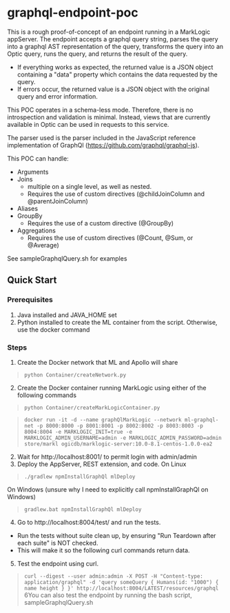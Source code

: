 # graphql-endpoint-poc

This is a rough proof-of-concept of an endpoint running in a MarkLogic appServer.
The endpoint accepts a graphql query string, parses the query into a graphql AST representation of the query, 
transforms the query into an Optic query, runs the query, and returns the result of the query.
- If everything works as expected, the returned value is a JSON object containing a "data" property which contains the data requested by the query.
- If errors occur, the returned value is a JSON object with the original query and error information.

This POC operates in a schema-less mode. Therefore, there is no introspection and validation is minimal.
Instead, views that are currently available in Optic can be used in requests to this service.

The parser used is the parser included in the JavaScript reference implementation of GraphQl (https://github.com/graphql/graphql-js). 

This POC can handle:
- Arguments
- Joins 
  - multiple on a single level, as well as nested.
  - Requires the use of custom directives (@childJoinColumn and @parentJoinColumn)
- Aliases
- GroupBy
  - Requires the use of a custom directive (@GroupBy)
- Aggregations
  - Requires the use of custom directives (@Count, @Sum, or @Average)

See sampleGraphqlQuery.sh for examples

## Quick Start
### Prerequisites
1. Java installed and JAVA_HOME set
2. Python installed to create the ML container from the script. Otherwise, use the docker command
### Steps
1. Create the Docker network that ML and Apollo will share
>`python Container/createNetwork.py`
2. Create the Docker container running MarkLogic using either of the following commands
>`python Container/createMarkLogicContainer.py`

>`docker run -it -d --name graphQlMarkLogic --network ml-graphql-net -p 8000:8000 -p 8001:8001 -p 8002:8002 -p 8003:8003 -p 8004:8004 -e MARKLOGIC_INIT=true -e MARKLOGIC_ADMIN_USERNAME=admin -e MARKLOGIC_ADMIN_PASSWORD=admin store/markl
ogicdb/marklogic-server:10.0-8.1-centos-1.0.0-ea2`

2. Wait for http://localhost:8001/ to permit login with admin/admin
3. Deploy the AppServer, REST extension, and code.
On Linux
>`./gradlew npmInstallGraphQl mlDeploy`

On Windows (unsure why I need to explicitly call npmInstallGraphQl on Windows)
> `gradlew.bat npmInstallGraphQl mlDeploy`
4. Go to http://localhost:8004/test/ and run the tests.
- Run the tests without suite clean up, by ensuring "Run Teardown after each suite" is NOT checked.
- This will make it so the following curl commands return data.
5. Test the endpoint using curl.
>`curl --digest --user admin:admin -X POST -H "Content-type: application/graphql" -d 'query someQuery { Humans(id: "1000") { name height } }' http://localhost:8004/LATEST/resources/graphql`
6You can also test the endpoint by running the bash script, sampleGraphqlQuery.sh
